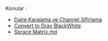 Konular :

 - [Daire Karalama ve Channel Sifirlama](1_Daire_Karalama_ve_Channel_Sifirlama.md)
 - [Convert to Gray BlackWhite](2_Convert_to_Gray_BlackWhite.md)
 - [Sprace Matrix.md](7_Sprace_Matrix.md)

